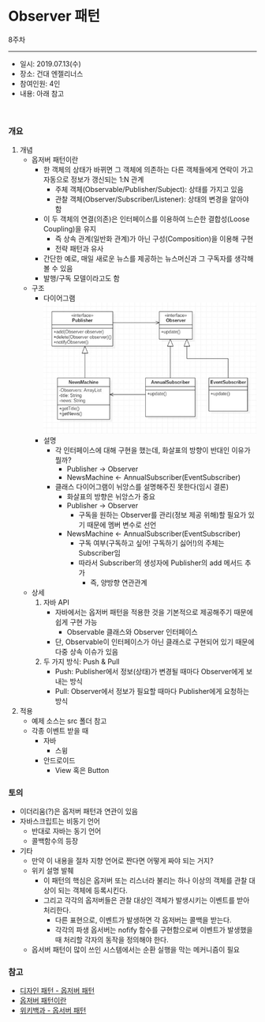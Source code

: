 Observer 패턴
===========
8주차
- - - - - -
* 일시: 2019.07.13(수)
* 장소: 건대 엔젤리너스
* 참여인원: 4인
* 내용: 아래 참고
</br>

### 개요
1. 개념
	* 옵저버 패턴이란
		* 한 객체의 상태가 바뀌면 그 객체에 의존하는 다른 객체들에게 연락이 가고 자동으로 정보가 갱신되는 1:N 관계
			* 주체 객체(Observable/Publisher/Subject): 상태를 가지고 있음
			* 관찰 객체(Observer/Subscriber/Listener): 상태의 변경을 알아야 함
		* 이 두 객체의 연결(의존)은 인터페이스를 이용하여 느슨한 결합성(Loose Coupling)을 유지
			* 즉 상속 관계(일반화 관계)가 아닌 구성(Composition)을 이용해 구현
			* 전략 패턴과 유사
		* 간단한 예로, 매일 새로운 뉴스를 제공하는 뉴스머신과 그 구독자를 생각해볼 수 있음
		* 발행/구독 모델이라고도 함
	* 구조
		* 다이어그램  
		![observer](./img/observer.jpg)
		* 설명
			* 각 인터페이스에 대해 구현을 했는데, 화살표의 방향이 반대인 이유가 뭘까?
				* Publisher → Observer
				* NewsMachine ← AnnualSubscriber(EventSubscriber)
			* 클래스 다이어그램이 뉘앙스를 설명해주진 못한다(임시 결론)
				* 화살표의 방향은 뉘앙스가 중요
				* Publisher → Observer
					* 구독을 원하는 Observer를 관리(정보 제공 위해)할 필요가 있기 때문에 멤버 변수로 선언
				* NewsMachine ← AnnualSubscriber(EventSubscriber)
					* 구독 여부(구독하고 싶어! 구독하기 싫어!)의 주체는 Subscriber임
					* 따라서 Subscriber의 생성자에 Publisher의 add 메서드 추가
						* 즉, 양방향 연관관계
	* 상세
		1. 자바 API
			* 자바에서는 옵저버 패턴을 적용한 것을 기본적으로 제공해주기 때문에 쉽게 구현 가능
				* Observable 클래스와 Observer 인터페이스
			* 단, Observable이 인터페이스가 아닌 클래스로 구현되어 있기 때문에 다중 상속 이슈가 있음
		2. 두 가지 방식: Push & Pull
			* Push: Publisher에서 정보(상태)가 변경될 때마다 Observer에게 보내는 방식
			* Pull: Observer에서 정보가 필요할 때마다 Publisher에게 요청하는 방식
2. 적용
	* 예제 소스는 src 폴더 참고
	* 각종 이벤트 받을 때
		* 자바
			* 스윙
		* 안드로이드
			* View 혹은 Button

### 토의
* 이더리움(?)은 옵저버 패턴과 연관이 있음
* 자바스크립트는 비동기 언어
	* 반대로 자바는 동기 언어
	* 콜백함수의 등장
* 기타
	* 만약 이 내용을 절차 지향 언어로 짠다면 어떻게 짜야 되는 거지?
	* 위키 설명 발췌
		* 이 패턴의 핵심은 옵저버 또는 리스너라 불리는 하나 이상의 객체를 관찰 대상이 되는 객체에 등록시킨다.
		* 그리고 각각의 옵저버들은 관찰 대상인 객체가 발생시키는 이벤트를 받아 처리한다.
			* 다른 표현으로, 이벤트가 발생하면 각 옵저버는 콜백을 받는다.
			* 각각의 파생 옵서버는 nofify 함수를 구현함으로써 이벤트가 발생했을 때 처리할 각자의 동작을 정의해야 한다.
	* 옵서버 패턴이 많이 쓰인 시스템에서는 순환 실행을 막는 메커니즘이 필요

### 참고
* [디자인 패턴 - 옵저버 패턴](https://flowarc.tistory.com/entry/%EB%94%94%EC%9E%90%EC%9D%B8-%ED%8C%A8%ED%84%B4-%EC%98%B5%EC%A0%80%EB%B2%84-%ED%8C%A8%ED%84%B4Observer-Pattern)
* [옵저버 패턴이란](https://gmlwjd9405.github.io/2018/07/08/observer-pattern.html)
* [위키백과 - 옵서버 패턴](https://ko.wikipedia.org/wiki/%EC%98%B5%EC%84%9C%EB%B2%84_%ED%8C%A8%ED%84%B4)